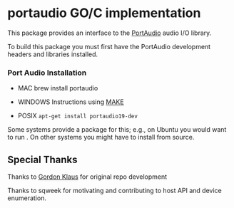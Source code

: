 # portaudio GO/C implementation

This package provides an interface to the [PortAudio](http://www.portaudio.com/) audio I/O library.  

To build this package you must first have the PortAudio development headers and libraries installed.  

### Port Audio Installation
  - MAC
  brew install portaudio

  - WINDOWS
  Instructions using [MAKE](http://www.portaudio.com/docs/v19-doxydocs/compile_cmake.html)

  - POSIX
  `apt-get install portaudio19-dev`

Some systems provide a package for this; e.g., on Ubuntu you would want to run .  On other systems you might have to install from source.



## Special Thanks
Thanks to [Gordon Klaus](http://godoc.org/github.com/gordonklaus/portaudio) for original repo development

Thanks to sqweek for motivating and contributing to host API and device enumeration.
